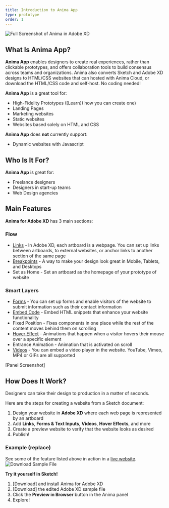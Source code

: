 ```yaml
---
title: Introduction to Anima App
type: prototype
order: 1
---
```

![Full Screenshot of Anima in Adobe XD](http://f.cl.ly/items/2J121n1g0I1w3P1S1a2l/Screen%20Shot%202019-01-23%20at%2012.40.52%20AM.png)

## What Is Anima App?

**Anima App** enables designers to create real experiences, rather than clickable prototypes, and offers collaboration tools to build consensus across teams and organizations. Anima also converts Sketch and Adobe XD designs to HTML/CSS websites that can hosted with Anima Cloud, or download the HTML/CSS code and self-host. No coding needed!

 
**Anima App** is a great tool for:

 * High-Fidelity Prototypes ([Learn]) how you can create one)
 * Landing Pages
 * Marketing websites
 * Static websites
 * Websites based solely on HTML and CSS

**Anima App** does **not** currently support:

* Dynamic websites with Javascript

## Who Is It For?

**Anima App** is great for:

 * Freelance designers
 * Designers in start-up teams
 * Web Design agencies



## Main Features

**Anima for Adobe XD** has 3 main sections:

### **Flow** 
-  [Links]() - In Adobe XD, each artboard is a webpage. You can set up links between artboards, to external websites, or anchor links to another section of the same page
-  [Breakpoints]() - A way to make your design look great in Mobile, Tablets, and Desktops
-  Set as Home - Set an artboard as the homepage of your prototype of website
  
### **Smart Layers**
- [Forms]() - You can set up forms and enable visitors of the website to submit information such as their contact information
- [Embed Code]() - Embed HTML snippets that enhance your website functionality
- Fixed Position - Fixes components in one place while the rest of the content moves behind them on scrolling
- [Hover Effect]() - Animations that happen when a visitor hovers their mouse over a specific element
- Entrance Animation - Animation that is activated on scroll
- [Videos]() - You can embed a video player in the website. YouTube, Vimeo, MP4 or GIFs are all supported

[Panel Screenshot]

## How Does It Work?

Designers can take their design to production in a matter of seconds.

Here are the steps for creating a website from a Sketch document:

1. Design your website in **Adobe XD** where each web page is represented by an artboard
2. Add **Links**, **Forms & Text Inputs**, **Videos**, **Hover Effects**, and more
3.  Create a preview website to verify that the website looks as desired
4. Publish!

### Example (replace)
See some of the feature listed above in action in a [live website](]).
![Download Sample File](https://docs.animaapp.com/images/launchpad/betterdesk1.png)

**Try it yourself in Sketch!**

1. [Download] and install Anima for Adobe XD
2. [Download] the edited Adobe XD sample file
3. Click the **Preview in Browser** button in the Anima panel
4. Explore!
